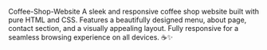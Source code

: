 Coffee-Shop-Website
A sleek and responsive coffee shop website built with pure HTML and CSS. Features a beautifully designed menu, about page, contact section, and a visually appealing layout. Fully responsive for a seamless browsing experience on all devices. ☕✨


